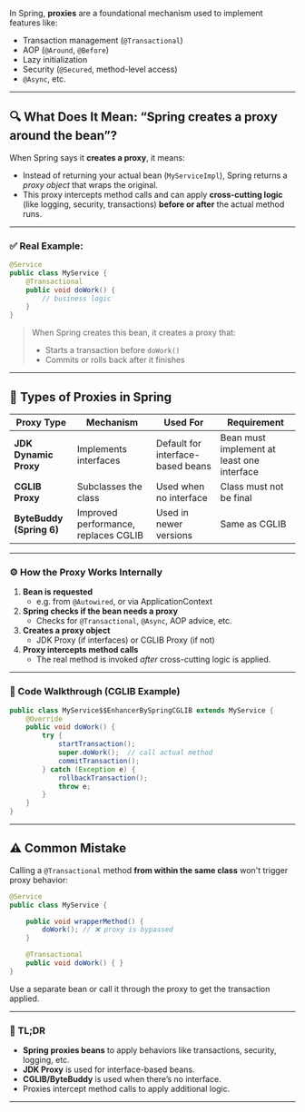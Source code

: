 In Spring, **proxies** are a foundational mechanism used to implement features like:

- Transaction management (`@Transactional`)
- AOP (`@Around`, `@Before`)
- Lazy initialization
- Security (`@Secured`, method-level access)
- `@Async`, etc.

---

## 🔍 What Does It Mean: “Spring creates a proxy around the bean”?

When Spring says it **creates a proxy**, it means:
- Instead of returning your actual bean (`MyServiceImpl`), Spring returns a *proxy object* that wraps the original.
- This proxy intercepts method calls and can apply **cross-cutting logic** (like logging, security, transactions) **before or after** the actual method runs.

---

### ✅ Real Example:

```java
@Service
public class MyService {
    @Transactional
    public void doWork() {
        // business logic
    }
}
```

> When Spring creates this bean, it creates a proxy that:
> - Starts a transaction before `doWork()`
> - Commits or rolls back after it finishes

---

## 🔧 Types of Proxies in Spring

| Proxy Type | Mechanism | Used For | Requirement |
|------------|-----------|----------|-------------|
| **JDK Dynamic Proxy** | Implements interfaces | Default for interface-based beans | Bean must implement at least one interface |
| **CGLIB Proxy** | Subclasses the class | Used when no interface | Class must not be final |
| **ByteBuddy (Spring 6)** | Improved performance, replaces CGLIB | Used in newer versions | Same as CGLIB |

---

### ⚙️ How the Proxy Works Internally

1. **Bean is requested**
    - e.g. from `@Autowired`, or via ApplicationContext
2. **Spring checks if the bean needs a proxy**
    - Checks for `@Transactional`, `@Async`, AOP advice, etc.
3. **Creates a proxy object**
    - JDK Proxy (if interfaces) or CGLIB Proxy (if not)
4. **Proxy intercepts method calls**
    - The real method is invoked *after* cross-cutting logic is applied.

---

### 📘 Code Walkthrough (CGLIB Example)

```java
public class MyService$$EnhancerBySpringCGLIB extends MyService {
    @Override
    public void doWork() {
        try {
            startTransaction();
            super.doWork();  // call actual method
            commitTransaction();
        } catch (Exception e) {
            rollbackTransaction();
            throw e;
        }
    }
}
```

---

## ⚠️ Common Mistake

Calling a `@Transactional` method **from within the same class** won't trigger proxy behavior:

```java
@Service
public class MyService {

    public void wrapperMethod() {
        doWork(); // ❌ proxy is bypassed
    }

    @Transactional
    public void doWork() { }
}
```

Use a separate bean or call it through the proxy to get the transaction applied.

---

### 🧠 TL;DR

- **Spring proxies beans** to apply behaviors like transactions, security, logging, etc.
- **JDK Proxy** is used for interface-based beans.
- **CGLIB/ByteBuddy** is used when there’s no interface.
- Proxies intercept method calls to apply additional logic.

---
